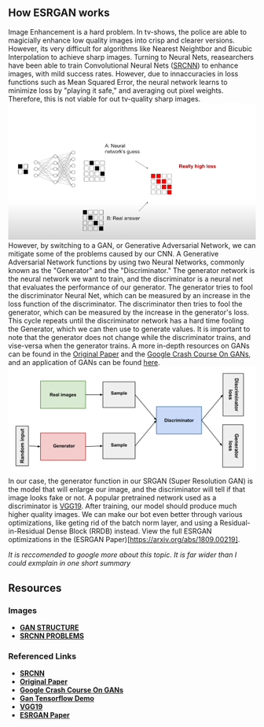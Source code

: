 ## How ESRGAN works
Image Enhancement is a hard problem. In tv-shows, the police are able to magicially enhance low quality images into crisp and clearer versions. However, its very difficult for algorithms like Nearest Neightbor and Bicubic Interpolation to achieve sharp images. Turning to Neural Nets, reasearchers have been able to train Convolutional Neural Nets ([SRCNN](https://arxiv.org/abs/1501.00092)) to enhance images, with mild success rates. However, due to innaccuracies in loss functions such as Mean Squared Error, the neural network learns to minimize loss by "playing it safe," and averaging out pixel weights. Therefore, this is not viable for out tv-quality sharp images. ![](../docs/images/CNN.png) However, by switching to a GAN, or Generative Adversarial Network, we can mitigate some of the problems caused by our CNN. A Generative Adversarial Network functions by using two Neural Networks, commonly known as the "Generator" and the "Discriminator." The generator network is the neural network we want to train, and the discriminator is a neural net that evaluates the performance of our generator. The generator tries to fool the discriminator Neural Net, which can be measured by an increase in the loss function of the discriminator. The discriminator then tries to fool the generator, which can be measured by the increase in the generator's loss. This cycle repeats until the discriminator network has a hard time fooling the Generator, which we can then use to generate values. It is important to note that the generator does not change while the discriminator trains, and vise-versa when the generator trains. A more in-depth resources on GANs can be found in the [Original Paper](https://arxiv.org/abs/1406.2661) and the [Google Crash Course On GANs](https://developers.google.com/machine-learning/gan/generative), and an application of GANs can be found [here](https://www.tensorflow.org/tutorials/generative/dcgan#what_are_gans).![](../docs/images/gan_diagram.svg) In our case, the generator function in our SRGAN (Super Resolution GAN) is the model that will enlarge our image, and the discriminator will tell if that image looks fake or not. A popular pretrained network used as a discriminator is [VGG19](https://www.kaggle.com/keras/vgg19/home). After training, our model should produce much higher quality images. We can make our bot even better through various optimizations, like geting rid of the batch norm layer, and using a Residual-in-Residual Dense Block (RRDB) instead. View the full ESRGAN optimizations in the (ESRGAN Paper)[https://arxiv.org/abs/1809.00219].

*It is reccomended to google more about this topic. It is far wider than I could exmplain in one short summary*

## Resources
### Images 
* **[GAN STRUCTURE](https://developers.google.com/machine-learning/gan/gan_structure)**
* **[SRCNN PROBLEMS](https://www.youtube.com/watch?v=RhUmSeko1ZE&t=364s)**
### Referenced Links
* **[SRCNN](https://arxiv.org/abs/1501.00092)**
* **[Original Paper](https://arxiv.org/abs/1406.2661)**
* **[Google Crash Course On GANs](https://developers.google.com/machine-learning/gan/generative)**
* **[Gan Tensorflow Demo](https://www.tensorflow.org/tutorials/generative/dcgan#what_are_gans)**
* **[VGG19](https://www.kaggle.com/keras/vgg19/home)**
* **[ESRGAN Paper](https://arxiv.org/abs/1809.00219)**
